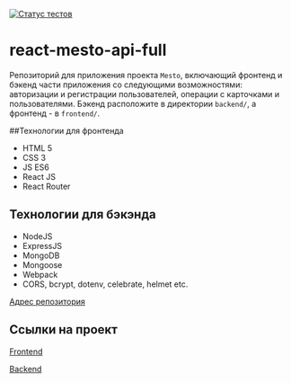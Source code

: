 [![Статус тестов](../../actions/workflows/tests.yml/badge.svg)](../../actions/workflows/tests.yml)

# react-mesto-api-full
Репозиторий для приложения проекта `Mesto`, включающий фронтенд и бэкенд части приложения со следующими возможностями: авторизации и регистрации пользователей, операции с карточками и пользователями. Бэкенд расположите в директории `backend/`, а фронтенд - в `frontend/`. 

##Технологии для фронтенда
- HTML 5
- CSS 3
- JS ES6
- React JS
- React Router

## Технологии для бэкэнда
- NodeJS
- ExpressJS
- MongoDB
- Mongoose
- Webpack
- CORS, bcrypt, dotenv, celebrate, helmet etc.

[Адрес репозитория](https://github.com/kareivis96/react-mesto-api-full-gha)

## Ссылки на проект

[Frontend](instagramm-na-minimakah.nomoredomains.rocks)

[Backend](api.instagramm-na-minima.nomoredomains.rocks)

